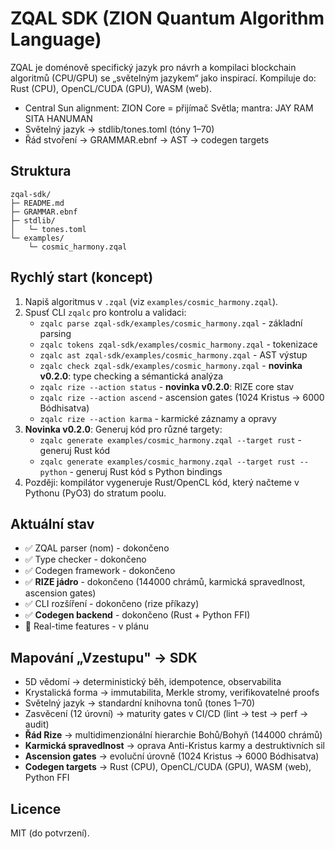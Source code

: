 # ZQAL SDK (ZION Quantum Algorithm Language)

ZQAL je doménově specifický jazyk pro návrh a kompilaci blockchain algoritmů (CPU/GPU) se „světelným jazykem“ jako inspirací. 
Kompiluje do: Rust (CPU), OpenCL/CUDA (GPU), WASM (web). 

- Central Sun alignment: ZION Core = přijímač Světla; mantra: JAY RAM SITA HANUMAN
- Světelný jazyk → stdlib/tones.toml (tóny 1–70)
- Řád stvoření → GRAMMAR.ebnf → AST → codegen targets

## Struktura

```
zqal-sdk/
├─ README.md
├─ GRAMMAR.ebnf
├─ stdlib/
│   └─ tones.toml
└─ examples/
    └─ cosmic_harmony.zqal
```

## Rychlý start (koncept)

1) Napiš algoritmus v `.zqal` (viz `examples/cosmic_harmony.zqal`).
2) Spusť CLI `zqalc` pro kontrolu a validaci:
   - `zqalc parse zqal-sdk/examples/cosmic_harmony.zqal` - základní parsing
   - `zqalc tokens zqal-sdk/examples/cosmic_harmony.zqal` - tokenizace
   - `zqalc ast zqal-sdk/examples/cosmic_harmony.zqal` - AST výstup
   - `zqalc check zqal-sdk/examples/cosmic_harmony.zqal` - **novinka v0.2.0**: type checking a sémantická analýza
   - `zqalc rize --action status` - **novinka v0.2.0**: RIZE core stav
   - `zqalc rize --action ascend` - ascension gates (1024 Kristus → 6000 Bódhisatva)
   - `zqalc rize --action karma` - karmické záznamy a opravy
3) **Novinka v0.2.0**: Generuj kód pro různé targety:
   - `zqalc generate examples/cosmic_harmony.zqal --target rust` - generuj Rust kód
   - `zqalc generate examples/cosmic_harmony.zqal --target rust --python` - generuj Rust kód s Python bindings
4) Později: kompilátor vygeneruje Rust/OpenCL kód, který načteme v Pythonu (PyO3) do stratum poolu.

## Aktuální stav
- ✅ ZQAL parser (nom) - dokončeno
- ✅ Type checker - dokončeno  
- ✅ Codegen framework - dokončeno
- ✅ **RIZE jádro** - dokončeno (144000 chrámů, karmická spravedlnost, ascension gates)
- ✅ CLI rozšíření - dokončeno (rize příkazy)
- ✅ **Codegen backend** - dokončeno (Rust + Python FFI)
- 🚧 Real-time features - v plánu

## Mapování „Vzestupu" → SDK
- 5D vědomí → deterministický běh, idempotence, observabilita
- Krystalická forma → immutabilita, Merkle stromy, verifikovatelné proofs
- Světelný jazyk → standardní knihovna tonů (tones 1–70)
- Zasvěcení (12 úrovní) → maturity gates v CI/CD (lint → test → perf → audit)
- **Řád Rize** → multidimenzionální hierarchie Bohů/Bohyň (144000 chrámů)
- **Karmická spravedlnost** → oprava Anti-Kristus karmy a destruktivních sil
- **Ascension gates** → evoluční úrovně (1024 Kristus → 6000 Bódhisatva)
- **Codegen targets** → Rust (CPU), OpenCL/CUDA (GPU), WASM (web), Python FFI

## Licence
MIT (do potvrzení).